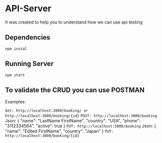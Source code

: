 # API-Server
It was created to help you to understand how we can use api testing
## Dependencies
`npm instal`
## Running Server
`npm start`
## To validate the CRUD you can use POSTMAN
Examples:

`Get: http://localhost:3000/booking/ or http://localhost:3000/booking/{id}`
`POST: http://localhost:3000/booking`
Json:
{
    "name": "LastName FirstName",
    "country": "USA",
    "phone": "3112334564",
    "active": true
}
`PUT: http://localhost:3000/booking`
Json:
{
    "name": "Edited FirstName",
    "country": "Japan"
}
`PUT: http://localhost:3000/booking/{id}`